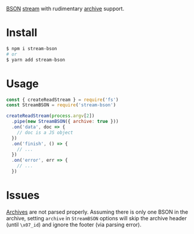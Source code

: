 [BSON](http://bsonspec.org/) [stream](https://nodejs.org/api/stream.html) with rudimentary [archive](https://www.mongodb.com/blog/post/archiving-and-compression-in-mongodb-tools) support.

# Install

```sh
$ npm i stream-bson
# or
$ yarn add stream-bson
```

# Usage

```js
const { createReadStream } = require('fs')
const StreamBSON = require('stream-bson')

createReadStream(process.argv[2])
  .pipe(new StreamBSON({ archive: true }))
  .on('data', doc => {
    // doc is a JS object
  })
  .on('finish', () => {
    // ...
  })
  .on('error', err => {
    // ...
  })
```

# Issues

[Archives](https://github.com/mongodb/mongo-tools/blob/master/common/archive/archive.go) are not parsed properly. Assuming there is only one BSON in the archive, setting `archive` in `StreamBSON` options will skip the archive header (until `\x07_id`) and ignore the footer (via parsing error).
